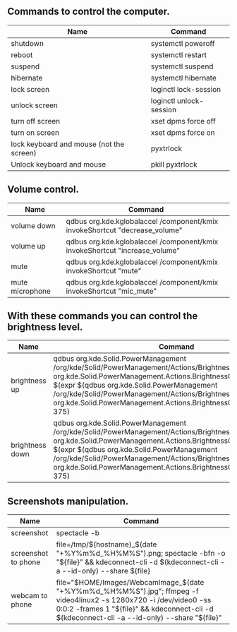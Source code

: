 ## Commands to control the computer.

Name | Command 
------------ | -------------
shutdown | systemctl poweroff   
reboot | systemctl restart
suspend | systemctl suspend
hibernate | systemctl hibernate
lock screen | loginctl lock-session
unlock screen | loginctl unlock-session
turn off screen | xset dpms force off
turn on screen | xset dpms force on
lock keyboard and mouse (not the screen) | pyxtrlock
Unlock keyboard and mouse | pkill pyxtrlock

## Volume control.
Name | Command 
------------ | -------------
volume down | qdbus org.kde.kglobalaccel /component/kmix invokeShortcut "decrease_volume"
volume up | qdbus org.kde.kglobalaccel /component/kmix invokeShortcut "increase_volume"
mute | qdbus org.kde.kglobalaccel /component/kmix invokeShortcut "mute"
mute microphone | qdbus org.kde.kglobalaccel /component/kmix invokeShortcut "mic_mute"

## With these commands you can control the brightness level.
Name | Command 
------------ | -------------
brightness up | qdbus org.kde.Solid.PowerManagement /org/kde/Solid/PowerManagement/Actions/BrightnessControl org.kde.Solid.PowerManagement.Actions.BrightnessControl.setBrightness $(expr $(qdbus org.kde.Solid.PowerManagement /org/kde/Solid/PowerManagement/Actions/BrightnessControl org.kde.Solid.PowerManagement.Actions.BrightnessControl.brightness) + 375)
brightness down | qdbus org.kde.Solid.PowerManagement /org/kde/Solid/PowerManagement/Actions/BrightnessControl org.kde.Solid.PowerManagement.Actions.BrightnessControl.setBrightness $(expr $(qdbus org.kde.Solid.PowerManagement /org/kde/Solid/PowerManagement/Actions/BrightnessControl org.kde.Solid.PowerManagement.Actions.BrightnessControl.brightness) - 375)

## Screenshots manipulation.
Name | Command 
------------ | -------------
screenshot | spectacle -b
screenshot to phone | file=/tmp/$(hostname)_$(date "+%Y%m%d_%H%M%S").png; spectacle -bfn -o "${file}" && kdeconnect-cli -d $(kdeconnect-cli -a --id-only) --share ${file}
webcam to phone | file="$HOME/Images/WebcamImage_$(date "+%Y%m%d_%H%M%S").jpg"; ffmpeg -f video4linux2 -s 1280x720 -i /dev/video0 -ss 0:0:2 -frames 1 "${file}" && kdeconnect-cli -d $(kdeconnect-cli -a --id-only) --share "${file}"
